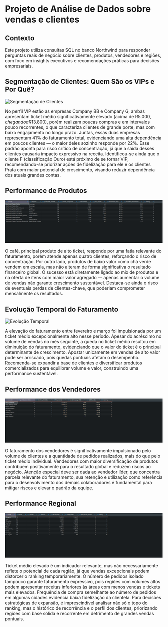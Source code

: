# Projeto de Análise de Dados sobre vendas e clientes

## Contexto

Este projeto utiliza consultas SQL no banco Northwind para responder perguntas reais de negócio sobre clientes, produtos, vendedores e regiões, com foco em insights executivos e recomendações práticas para decisões empresariais.

## Segmentação de Clientes: Quem São os VIPs e Por Quê?
![Segmentação de Clientes](prints/Segmentacao_de_Clientes.png)

No perfil VIP estão as empresas Company BB e Company G, ambas apresentam ticket médio significativamente elevado (acima de R$5.000, chegando a R$13.800), 
porém realizam poucas compras e em intervalos pouco recorrentes, o que caracteriza clientes de grande porte, mas com baixo engajamento no longo prazo. Juntas, 
essas duas empresas representam 41% do faturamento total, evidenciando uma alta dependência em poucos clientes — o maior deles sozinho responde por 22%. 
Esse padrão aponta para risco crítico de concentração, já que a saída desses clientes causaria impacto expressivo na receita. Identificou-se ainda que o 
cliente F (classificação Ouro) está próximo de se tornar VIP, recomendando-se priorizar ações de fidelização para ele e os clientes Prata com maior potencial de crescimento, 
visando reduzir dependência dos atuais grandes contas.

## Performance de Produtos
![Performance de Produtos](prints/Performance_de_Produtos.png)

O café, principal produto de alto ticket, responde por uma fatia relevante do faturamento, porém atende apenas quatro clientes, reforçando o risco de concentração. 
Por outro lado, produtos de baixo valor como chá verde vendem em escala, mas não alteram de forma significativa o resultado financeiro global. 
O sucesso está diretamente ligado ao mix de produtos e na oferta de itens com maior valor agregado — apenas aumentar o volume de vendas não garante crescimento sustentável. 
Destaca-se ainda o risco de eventuais perdas de clientes-chave, que poderiam comprometer mensalmente os resultados.

## Evolução Temporal do Faturamento
![Evolução Temporal](prints/Evolucao_Temporal.png)

A elevação do faturamento entre fevereiro e março foi impulsionada por um ticket médio excepcionalmente alto nesse período. Apesar do acréscimo no volume de vendas no mês seguinte, 
a queda no ticket médio resultou em diminuição do faturamento, evidenciando que o valor do ticket é o principal determinante de crescimento. 
Apostar unicamente em vendas de alto valor pode ser arriscado, pois quedas pontuais afetam o desempenho. Recomenda-se expandir a base de clientes e diversificar 
produtos comercializados para equilibrar volume e valor, construindo uma performance sustentável.

## Performance dos Vendedores
![Performance dos Vendedores](prints/Performance_dos_Vendedores.png)

O faturamento dos vendedores é significativamente impulsionado pelo volume de clientes e a quantidade de pedidos realizados, mais do que pelo ticket médio individual. 
Vendedores com maior diversificação de produtos contribuem positivamente para o resultado global e reduzem riscos ao negócio. Atenção especial deve ser dada ao vendedor líder, 
que concentra parcela relevante do faturamento, sua retenção e utilização como referência para o desenvolvimento dos demais colaboradores é fundamental para mitigar riscos e elevar o padrão da equipe.

## Performance Regional
![Performance Regional](prints/Performance_Regional.png)

Ticket médio elevado é um indicador relevante, mas não necessariamente reflete o potencial de cada região, já que vendas excepcionais podem distorcer o ranking temporariamente.
O número de pedidos isolado tampouco garante faturamento expressivo, pois regiões com volumes altos podem apresentar receitas inferiores às áreas com menos vendas e tickets mais elevados. 
Frequência de compra semelhante ao número de pedidos em algumas cidades evidencia baixa fidelização da clientela. Para decisões estratégicas de expansão, 
é imprescindível analisar não só o topo do ranking, mas o histórico de recorrência e o perfil dos clientes, priorizando regiões com base sólida e recorrente em detrimento de grandes vendas pontuais.

